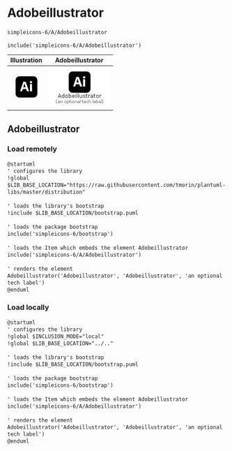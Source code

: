 # Adobeillustrator


```text
simpleicons-6/A/Adobeillustrator
```

```text
include('simpleicons-6/A/Adobeillustrator')
```



| Illustration | Adobeillustrator |
| :---: | :---: |
| ![illustration for Illustration](../../simpleicons-6/A/Adobeillustrator.png) | ![illustration for Adobeillustrator](../../simpleicons-6/A/Adobeillustrator.Local.png) |




## Adobeillustrator

### Load remotely
```plantuml
@startuml
' configures the library
!global $LIB_BASE_LOCATION="https://raw.githubusercontent.com/tmorin/plantuml-libs/master/distribution"

' loads the library's bootstrap
!include $LIB_BASE_LOCATION/bootstrap.puml

' loads the package bootstrap
include('simpleicons-6/bootstrap')

' loads the Item which embeds the element Adobeillustrator
include('simpleicons-6/A/Adobeillustrator')

' renders the element
Adobeillustrator('Adobeillustrator', 'Adobeillustrator', 'an optional tech label')
@enduml
```

### Load locally
```plantuml
@startuml
' configures the library
!global $INCLUSION_MODE="local"
!global $LIB_BASE_LOCATION="../.."

' loads the library's bootstrap
!include $LIB_BASE_LOCATION/bootstrap.puml

' loads the package bootstrap
include('simpleicons-6/bootstrap')

' loads the Item which embeds the element Adobeillustrator
include('simpleicons-6/A/Adobeillustrator')

' renders the element
Adobeillustrator('Adobeillustrator', 'Adobeillustrator', 'an optional tech label')
@enduml
```

